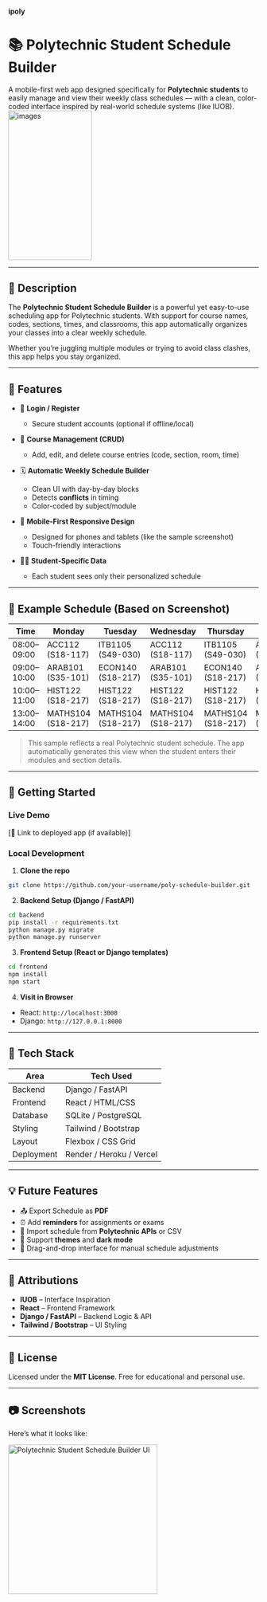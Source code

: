 #### ipoly
# 📚 Polytechnic Student Schedule Builder

A mobile-first web app designed specifically for **Polytechnic students** to easily manage and view their weekly class schedules — with a clean, color-coded interface inspired by real-world schedule systems (like IUOB).
<img width="168" height="300" alt="images" src="https://github.com/user-attachments/assets/3bf27207-c629-427a-abd4-7bc06c1f71df" />



---

## 📝 Description

The **Polytechnic Student Schedule Builder** is a powerful yet easy-to-use scheduling app for Polytechnic students. With support for course names, codes, sections, times, and classrooms, this app automatically organizes your classes into a clear weekly schedule.

Whether you’re juggling multiple modules or trying to avoid class clashes, this app helps you stay organized.

---

## 🎯 Features

- 🔐 **Login / Register**
  - Secure student accounts (optional if offline/local)
  
- 🧾 **Course Management (CRUD)**
  - Add, edit, and delete course entries (code, section, room, time)
  
- 🗓 **Automatic Weekly Schedule Builder**
  - Clean UI with day-by-day blocks
  - Detects **conflicts** in timing
  - Color-coded by subject/module
  
- 📱 **Mobile-First Responsive Design**
  - Designed for phones and tablets (like the sample screenshot)
  - Touch-friendly interactions
  
- 👨‍🎓 **Student-Specific Data**
  - Each student sees only their personalized schedule

---

## 🧪 Example Schedule (Based on Screenshot)

| Time        | Monday           | Tuesday          | Wednesday        | Thursday         | Friday           |
|-------------|------------------|------------------|------------------|------------------|------------------|
| 08:00–09:00 | ACC112 (S18-117) | ITB1105 (S49-030) | ACC112 (S18-117) | ITB1105 (S49-030) | ACC112 (S18-117) |
| 09:00–10:00 | ARAB101 (S35-101)| ECON140 (S18-217)| ARAB101 (S35-101)| ECON140 (S18-217)| ARAB101 (S35-101)|
| 10:00–11:00 | HIST122 (S18-217)| HIST122 (S18-217)| HIST122 (S18-217)| HIST122 (S18-217)| HIST122 (S18-217)|
| 13:00–14:00 | MATHS104 (S18-217)| MATHS104 (S18-217)| MATHS104 (S18-217)| MATHS104 (S18-217)| MATHS104 (S18-217)|

> This sample reflects a real Polytechnic student schedule. The app automatically generates this view when the student enters their modules and section details.

---

## 🚀 Getting Started

### Live Demo

[🔗 Link to deployed app (if available)]

### Local Development

1. **Clone the repo**

```bash
git clone https://github.com/your-username/poly-schedule-builder.git
```

2. **Backend Setup (Django / FastAPI)**

```bash
cd backend
pip install -r requirements.txt
python manage.py migrate
python manage.py runserver
```

3. **Frontend Setup (React or Django templates)**

```bash
cd frontend
npm install
npm start
```

4. **Visit in Browser**

- React: `http://localhost:3000`
- Django: `http://127.0.0.1:8000`

---

## 🧰 Tech Stack

| Area        | Tech Used           |
|-------------|---------------------|
| Backend     | Django / FastAPI     |
| Frontend    | React / HTML/CSS     |
| Database    | SQLite / PostgreSQL  |
| Styling     | Tailwind / Bootstrap |
| Layout      | Flexbox / CSS Grid   |
| Deployment  | Render / Heroku / Vercel |

---

## 💡 Future Features

- 📤 Export Schedule as **PDF**
- ⏰ Add **reminders** for assignments or exams
- 🔄 Import schedule from **Polytechnic APIs** or CSV
- 🎨 Support **themes** and **dark mode**
- 📱 Drag-and-drop interface for manual schedule adjustments

---

## 🙌 Attributions

- **IUOB** – Interface Inspiration
- **React** – Frontend Framework
- **Django / FastAPI** – Backend Logic & API
- **Tailwind / Bootstrap** – UI Styling

---

## 📄 License

Licensed under the **MIT License**. Free for educational and personal use.

---

## 📷 Screenshots

Here’s what it looks like:

<img src="images.png" width="300" alt="Polytechnic Student Schedule Builder UI" />
